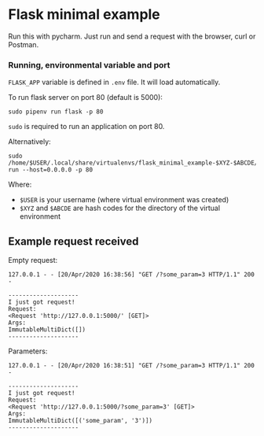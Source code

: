 # Flask minimal example

Run this with pycharm. Just run and send a request with the browser, curl or Postman.

### Running, environmental variable and port
`FLASK_APP` variable is defined in `.env` file. It will load automatically.

To run flask server on port 80 (default is 5000):
```
sudo pipenv run flask -p 80
```
`sudo` is required to run an application on port 80.

Alternatively:
```
sudo /home/$USER/.local/share/virtualenvs/flask_minimal_example-$XYZ-$ABCDE/bin/flask run --host=0.0.0.0 -p 80
```
Where:
  * `$USER` is your username (where virtual environment was created)
  * `$XYZ` and `$ABCDE` are hash codes for the directory of the virtual environment

## Example request received

Empty request:
```
127.0.0.1 - - [20/Apr/2020 16:38:56] "GET /?some_param=3 HTTP/1.1" 200 -

--------------------
I just got request!
Request:
<Request 'http://127.0.0.1:5000/' [GET]>
Args:
ImmutableMultiDict([])
--------------------
```

Parameters:
```
127.0.0.1 - - [20/Apr/2020 16:38:51] "GET /?some_param=3 HTTP/1.1" 200 -

--------------------
I just got request!
Request:
<Request 'http://127.0.0.1:5000/?some_param=3' [GET]>
Args:
ImmutableMultiDict([('some_param', '3')])
--------------------
```
